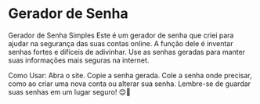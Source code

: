 # Gerador de Senha
Gerador de Senha Simples
Este é um gerador de senha que criei para ajudar na segurança das suas contas online. A função dele é inventar senhas fortes e difíceis de adivinhar. Use as senhas geradas para manter suas informações mais seguras na internet.

Como Usar:
Abra o site.
Copie a senha gerada.
Cole a senha onde precisar, como ao criar uma nova conta ou alterar sua senha.
Lembre-se de guardar suas senhas em um lugar seguro! 😊🔐
